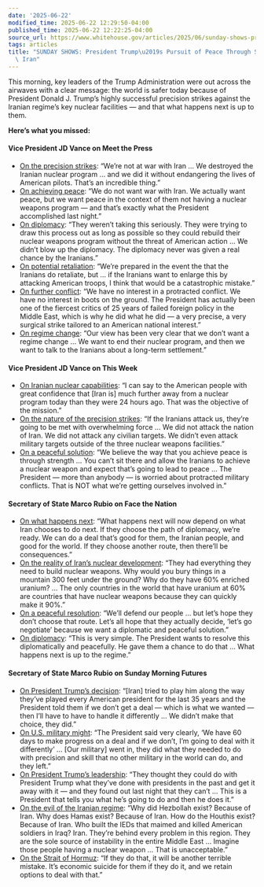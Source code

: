 ```yaml
---
date: '2025-06-22'
modified_time: 2025-06-22 12:29:50-04:00
published_time: 2025-06-22 12:22:25-04:00
source_url: https://www.whitehouse.gov/articles/2025/06/sunday-shows-president-trumps-pursuit-of-peace-through-strength-in-iran/
tags: articles
title: "SUNDAY SHOWS: President Trump\u2019s Pursuit of Peace Through Strength in\
  \ Iran"
---
```

 
This morning, key leaders of the Trump Administration were out across
the airwaves with a clear message: the world is safer today because of
President Donald J. Trump’s highly successful precision strikes against
the Iranian regime’s key nuclear facilities — and that what happens next
is up to them.

**Here’s what you missed:**

#### **Vice President JD Vance on Meet the Press**

-   [On the precision
    strikes](https://x.com/RapidResponse47/status/1936773803998372136):
    “We’re not at war with Iran … We destroyed the Iranian nuclear
    program … and we did it without endangering the lives of American
    pilots. That’s an incredible thing.”
-   [On achieving
    peace](https://x.com/RapidResponse47/status/1936774231343215051):
    “We do not want war with Iran. We actually want peace, but we want
    peace in the context of them not having a nuclear weapons program —
    and that’s exactly what the President accomplished last night.”
-   [On
    diplomacy](https://x.com/RapidResponse47/status/1936776133866827930):
    “They weren’t taking this seriously. They were trying to draw this
    process out as long as possible so they could rebuild their nuclear
    weapons program without the threat of American action … We didn’t
    blow up the diplomacy. The diplomacy never was given a real chance
    by the Iranians.”
-   [On potential
    retaliation](https://x.com/RapidResponse47/status/1936778850374910437):
    “We’re prepared in the event the that the Iranians do retaliate, but
    … if the Iranians want to enlarge this by attacking American troops,
    I think that would be a catastrophic mistake.”
-   [On further
    conflict](https://x.com/RapidResponse47/status/1936779620369482072):
    “We have no interest in a protracted conflict. We have no interest
    in boots on the ground. The President has actually been one of the
    fiercest critics of 25 years of failed foreign policy in the Middle
    East, which is why he did what he did — a very precise, a very
    surgical strike tailored to an American national interest.”
-   [On regime
    change](https://x.com/RapidResponse47/status/1936782212747206808):
    “Our view has been very clear that we don’t want a regime change …
    We want to end their nuclear program, and then we want to talk to
    the Iranians about a long-term settlement.”

#### **Vice President JD Vance on This Week**

-   [On Iranian nuclear
    capabilities](https://x.com/RapidResponse47/status/1936781633585295640):
    “I can say to the American people with great confidence that \[Iran
    is\] much further away from a nuclear program today than they were
    24 hours ago. That was the objective of the mission.”
-   [On the nature of the precision
    strikes](https://x.com/RapidResponse47/status/1936783665830248791):
    “If the Iranians attack us, they’re going to be met with
    overwhelming force … We did not attack the nation of Iran. We did
    not attack any civilian targets. We didn’t even attack military
    targets outside of the three nuclear weapons facilities.”
-   [On a peaceful
    solution](https://x.com/RapidResponse47/status/1936785466512076873):
    “We believe the way that you achieve peace is through strength … You
    can’t sit there and allow the Iranians to achieve a nuclear weapon
    and expect that’s going to lead to peace … The President — more than
    anybody — is worried about protracted military conflicts. That is
    NOT what we’re getting ourselves involved in.”

#### **Secretary of State Marco Rubio on Face the Nation**

-   [On what happens
    next](https://x.com/RapidResponse47/status/1936796747004625082):
    “What happens next will now depend on what Iran chooses to do next.
    If they choose the path of diplomacy, we’re ready. We can do a deal
    that’s good for them, the Iranian people, and good for the world. If
    they choose another route, then there’ll be consequences.”
-   [On the reality of Iran’s nuclear
    development](https://x.com/RapidResponse47/status/1936797923267809774):
    “They had everything they need to build nuclear weapons. Why would
    you bury things in a mountain 300 feet under the ground? Why do they
    have 60% enriched uranium? … The only countries in the world that
    have uranium at 60% are countries that have nuclear weapons because
    they can quickly make it 90%.”
-   [On a peaceful
    resolution](https://x.com/RapidResponse47/status/1936799222520815755):
    “We’ll defend our people … but let’s hope they don’t choose that
    route. Let’s all hope that they actually decide, ‘let’s go
    negotiate’ because we want a diplomatic and peaceful solution.”
-   [On
    diplomacy](https://x.com/RapidResponse47/status/1936800459664019684):
    “This is very simple. The President wants to resolve this
    diplomatically and peacefully. He gave them a chance to do that …
    What happens next is up to the regime.”

#### **Secretary of State Marco Rubio on Sunday Morning Futures**

-   [On President Trump’s
    decision](https://x.com/RapidResponse47/status/1936788710235816334):
    “\[Iran\] tried to play him along the way they’ve played every
    American president for the last 35 years and the President told them
    if we don’t get a deal — which is what we wanted — then I’ll have to
    have to handle it differently … We didn’t make that choice, they
    did.”
-   [On U.S. military
    might](https://x.com/RapidResponse47/status/1936789792098038138):
    “The President said very clearly, ‘We have 60 days to make progress
    on a deal and if we don’t, I’m going to deal with it differently’ …
    \[Our military\] went in, they did what they needed to do with
    precision and skill that no other military in the world can do, and
    they left.”
-   [On President Trump’s
    leadership](https://x.com/RapidResponse47/status/1936790330533093630):
    “They thought they could do with President Trump what they’ve done
    with presidents in the past and get it away with it — and they found
    out last night that they can’t … This is a President that tells you
    what he’s going to do and then he does it.”
-   [On the evil of the Iranian
    regime](https://x.com/RapidResponse47/status/1936792593301385714):
    “Why did Hezbollah exist? Because of Iran. Why does Hamas exist?
    Because of Iran. How do the Houthis exist? Because of Iran. Who
    built the IEDs that maimed and killed American soldiers in Iraq?
    Iran. They’re behind every problem in this region. They are the sole
    source of instability in the entire Middle East … Imagine those
    people having a nuclear weapon … That is unacceptable.”
-   [On the Strait of
    Hormuz](https://x.com/RapidResponse47/status/1936794523931193610):
    “If they do that, it will be another terrible mistake. It’s economic
    suicide for them if they do it, and we retain options to deal with
    that.”
